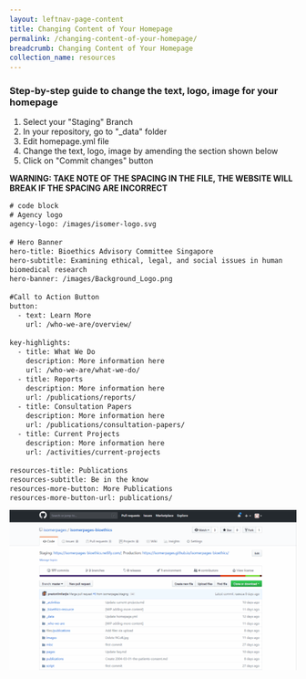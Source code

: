 ```yaml
---
layout: leftnav-page-content
title: Changing Content of Your Homepage 
permalink: /changing-content-of-your-homepage/
breadcrumb: Changing Content of Your Homepage 
collection_name: resources
---
```


### **Step-by-step guide to change the text, logo, image for your homepage**
1. Select your "Staging" Branch
2. In your repository, go to "_data" folder
3. Edit homepage.yml file
4. Change the text, logo, image by amending the section shown below
5. Click on "Commit changes" button

**WARNING: TAKE NOTE OF THE SPACING IN THE FILE, THE WEBSITE WILL BREAK IF THE SPACING ARE INCORRECT**

```
# code block
# Agency logo
agency-logo: /images/isomer-logo.svg

# Hero Banner
hero-title: Bioethics Advisory Committee Singapore
hero-subtitle: Examining ethical, legal, and social issues in human biomedical research
hero-banner: /images/Background_Logo.png

#Call to Action Button
button:
  - text: Learn More
    url: /who-we-are/overview/
    
key-highlights:
  - title: What We Do
    description: More information here
    url: /who-we-are/what-we-do/
  - title: Reports
    description: More information here
    url: /publications/reports/
  - title: Consultation Papers
    description: More information here
    url: /publications/consultation-papers/
  - title: Current Projects
    description: More information here
    url: /activities/current-projects

resources-title: Publications
resources-subtitle: Be in the know
resources-more-button: More Publications
resources-more-button-url: publications/

```

![Changing Content of Your Homepage](/images/resources/changing-content-of-your-homepage.gif)
